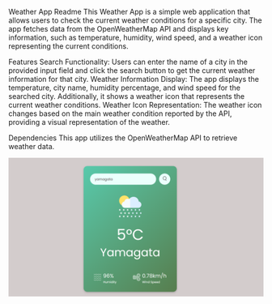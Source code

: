 Weather App Readme
This Weather App is a simple web application that allows users to check the current weather conditions for a specific city. The app fetches data from the OpenWeatherMap API and displays key information, such as temperature, humidity, wind speed, and a weather icon representing the current conditions.

Features
Search Functionality: Users can enter the name of a city in the provided input field and click the search button to get the current weather information for that city.
Weather Information Display: The app displays the temperature, city name, humidity percentage, and wind speed for the searched city. Additionally, it shows a weather icon that represents the current weather conditions.
Weather Icon Representation: The weather icon changes based on the main weather condition reported by the API, providing a visual representation of the weather.

Dependencies
This app utilizes the OpenWeatherMap API to retrieve weather data.

![alt text](https://github.com/GirindraDA/Weather-App/blob/main/images/weather_show.png?raw=true)
